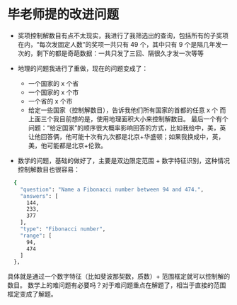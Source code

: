 # 毕老师提的改进问题

+ 奖项控制解数目有点不太现实，我进行了我筛选出的查询，包括所有的子奖项在内，“每次发固定人数”的奖项一共只有 49 个，其中只有 9 个是隔几年发一次的，剩下的都是奇葩数据：一共只发了三回、隔很久才发一次等等
+ 地理的问题我进行了重做，现在的问题变成了：
  + 一个国家的 x 个省
  + 一个国家的 x 个市
  + 一个省的 x 个市
  + 给定一些国家（控制解数目），告诉我他们所有国家的首都的任意 x 个
    而上面三个我目前想的是，使用地理面积大小来控制解数目。
    最后一个有个问题：“给定国家”的顺序很大概率影响回答的方式，比如我给中，美，英让他回答俩，他可能十次有九次都是北京+华盛顿；如果我换成中，英，美，他可能都是北京+伦敦。

+ 数学的问题，基础的做好了，主要是双边限定范围 + 数字特征识别，这种情况控制解数目也很容易：

``` bash
  {
    "question": "Name a Fibonacci number between 94 and 474.",
    "answers": [
      144,
      233,
      377
    ],
    "type": "Fibonacci number",
    "range": [
      94,
      474
    ]
  },
```

具体就是通过一个数字特征（比如斐波那契数，质数）+ 范围框定就可以控制解的数目。
数学上的难问题有必要吗？对于难问题重点在解题了，相当于直接的范围框定变成了解题。

